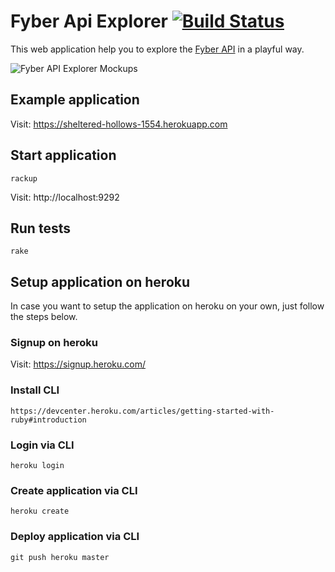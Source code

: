# Fyber Api Explorer [![Build Status](https://travis-ci.org/JanOwiesniak/fyber-api-explorer.svg?branch=master)](https://travis-ci.org/JanOwiesniak/fyber-api-explorer)

This web application help you to explore the [Fyber API](http://developer.fyber.com/content/current/ios/offer-wall/offer-api/) in a playful way.

![Fyber API Explorer Mockups](https://raw.githubusercontent.com/JanOwiesniak/fyber-api-explorer/master/doc/mockup.png)

## Example application

Visit: https://sheltered-hollows-1554.herokuapp.com

## Start application

```
rackup
```

Visit: http://localhost:9292

## Run tests

```
rake
```

## Setup application on heroku

In case you want to setup the application on heroku on your own, just follow the steps below.

### Signup on heroku

Visit: https://signup.heroku.com/

### Install CLI

```
https://devcenter.heroku.com/articles/getting-started-with-ruby#introduction
```

### Login via CLI

```
heroku login
```

### Create application via CLI

```
heroku create
```

### Deploy application via CLI

```
git push heroku master
```
